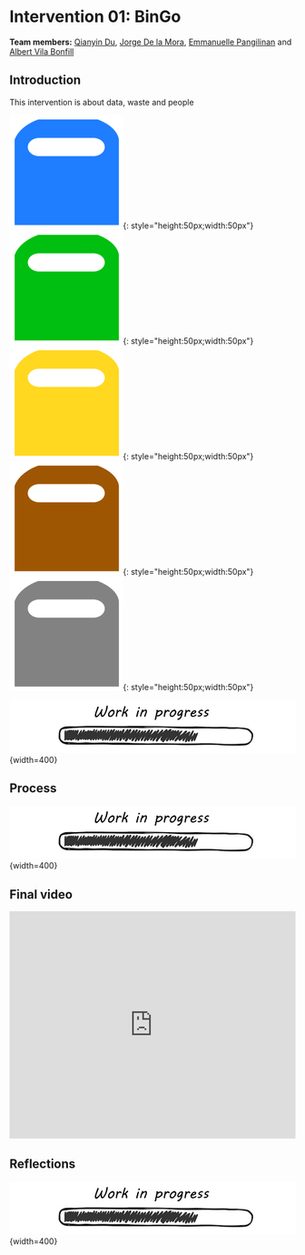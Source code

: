 # Intervention 01: BinGo

**Team members:**
[Qianyin Du](https://33dudu.github.io/magicreator/),
[Jorge De la Mora](https://jdlm92.github.io/MDEFsite/),
[Emmanuelle Pangilinan](https://minnie-at-iaac.github.io/)
and [Albert Vila Bonfill](https://avilabon.github.io/MDEF_Albert/)

## Introduction
This intervention is about data, waste and people

![BlueBin](../../images/BlueBin.png){: style="height:50px;width:50px"}
![GreenBin](../../images/GreenBin.png){: style="height:50px;width:50px"}
![YellowBin](../../images/YellowBin.png){: style="height:50px;width:50px"}
![BrownBin](../../images/BrownBin.png){: style="height:50px;width:50px"}
![GreyBin](../../images/GreyBin.png){: style="height:50px;width:50px"}

![WIP](../../images/WIP.png){width=400}


## Process

![WIP](../../images/WIP.png){width=400}


## Final video
<iframe width="100%" height="400px" src="https://www.youtube.com/embed/fhhr1BJ_tmA?si=WUGzP55aOYNgaadA" title="YouTube video player" frameborder="0" allow="accelerometer; autoplay; clipboard-write; encrypted-media; gyroscope; picture-in-picture; web-share" allowfullscreen></iframe>

## Reflections
![WIP](../../images/WIP.png){width=400}

